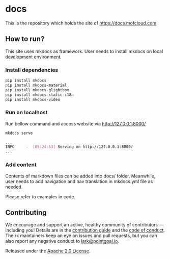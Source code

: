 # docs
This is the repository which holds the site of https://docs.mofcloud.com

## How to run?
This site uses mkdocs as framework. User needs to install mkdocs on local development environment.
    
### Install dependencies
```bash
pip install mkdocs
pip install mkdocs-material
pip install mkdocs-glightbox
pip install mkdocs-static-i18n
pip install mkdocs-video
```

### Run on localhost
Run bellow command and access website via http://127.0.0.1:8000/

```bash
mkdocs serve

...
INFO     -  [05:24:53] Serving on http://127.0.0.1:8000/
...
```

### Add content
Contents of markdown files can be added into docs/ folder. Meanwhile, user needs to add navigation and nav translation in mkdocs.yml file as needed.

Please refer to examples in code.

## Contributing
We encourage and support an active, healthy community of contributors &mdash;
including you! Details are in the [contribution guide](CONTRIBUTING.md) and
the [code of conduct](CODE_OF_CONDUCT.md). The rk maintainers keep an eye on
issues and pull requests, but you can also report any negative conduct to
lark@pointgoal.io.

Released under the [Apache 2.0 License](LICENSE).
